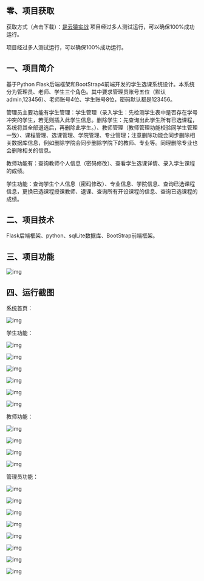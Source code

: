 ## 零、项目获取
获取方式（点击下载）：[是云猿实战](https://shiyuncode.com/details?goodsCode=C00043)
项目经过多人测试运行，可以确保100%成功运行。

项目经过多人测试运行，可以确保100%成功运行。

## 一、项目简介

基于Python Flask后端框架和BootStrap4前端开发的学生选课系统设计。本系统分为管理员、老师、学生三个角色。其中要求管理员账号五位（默认admin,123456）、老师账号4位、学生账号8位，密码默认都是123456。

管理员主要功能有学生管理：学生管理（录入学生：先检测学生表中是否存在学号冲突的学生，若无则插入此学生信息。删除学生：先查询出此学生所有已选课程，系统将其全部退选后，再删除此学生。）、教师管理（教师管理功能校验同学生管理一致）、课程管理、选课管理、学院管理、专业管理；注意删除功能会同步删除相关数据库信息，例如删除学院会同步删除学院下的教师、专业等。同理删除专业也会删除相关的信息。

教师功能有：查询教师个人信息（密码修改）、查看学生选课详情、录入学生课程的成绩。

学生功能：查询学生个人信息（密码修改）、专业信息、学院信息、查询已选课程信息，更换已选课程授课教师、退课、查询所有开设课程的信息、查询已选课程的成绩。

## 二、项目技术

Flask后端框架、python、sqlLite数据库、BootStrap前端框架。

## 三、项目功能

![img](https://github.com/UserXiaohu/crouse_manager/blob/main/img/clip_image002.png)

 

## 四、运行截图



 

系统首页：

![img](https://github.com/UserXiaohu/crouse_manager/blob/main/img/clip_image004.png)



学生功能：

![img](https://github.com/UserXiaohu/crouse_manager/blob/main/img/clip_image006.png)

![img](https://github.com/UserXiaohu/crouse_manager/blob/main/img/clip_image008.png)

![img](https://github.com/UserXiaohu/crouse_manager/blob/main/img/clip_image010.png)

![img](https://github.com/UserXiaohu/crouse_manager/blob/main/img/clip_image012.png)

![img](https://github.com/UserXiaohu/crouse_manager/blob/main/img/clip_image014.png)

![img](https://github.com/UserXiaohu/crouse_manager/blob/main/img/clip_image016.png)



教师功能：

![img](https://github.com/UserXiaohu/crouse_manager/blob/main/img/clip_image017.png)

![img](https://github.com/UserXiaohu/crouse_manager/blob/main/img/clip_image019.png)

![img](https://github.com/UserXiaohu/crouse_manager/blob/main/img/clip_image021.png)

![img](https://github.com/UserXiaohu/crouse_manager/blob/main/img/clip_image023.png)



管理员功能：

![img](https://github.com/UserXiaohu/crouse_manager/blob/main/img/clip_image025.png)

![img](https://github.com/UserXiaohu/crouse_manager/blob/main/img/clip_image027.png)

![img](https://github.com/UserXiaohu/crouse_manager/blob/main/img/clip_image029.png)

![img](https://github.com/UserXiaohu/crouse_manager/blob/main/img/clip_image031.png)

![img](https://github.com/UserXiaohu/crouse_manager/blob/main/img/clip_image033.png)

![img](https://github.com/UserXiaohu/crouse_manager/blob/main/img/clip_image035.png)

![img](https://github.com/UserXiaohu/crouse_manager/blob/main/img/clip_image037.png)

![img](https://github.com/UserXiaohu/crouse_manager/blob/main/img/clip_image039.png)
